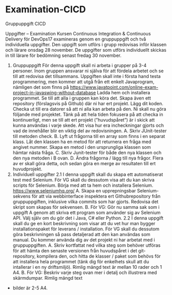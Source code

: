 # Examination-CICD
 Gruppuppgift CICD 


Uppgifter – Examination
Kursen Continuous Integration & Continuous Delivery för DevOps17 examineras genom en
gruppuppgift och två individuella uppgifter. Den uppgift som utförs i grupp redovisas inför klassen
och lärare onsdag 28 november. De uppgifter som utförs individuellt skickas in till lärare för
bedömning senast fredag 30 november.
1. Gruppuppgift
För denna uppgift skall ni arbeta i grupper på 3-4 personer. Inom gruppen ansvarar ni själva för att
fördela arbetet och se till att redovisa det tillsammans.
Uppgiften skall inte i första hand testa programmering, men kommer att utgå från ett enkelt Javaprogram,
nämligen det som finns på https://www.javatpoint.com/online-exam-project-in-javaswing-without-database
Ladda hem och installera programmet. Se till att alla i gruppen kan köra det.
Skapa även ett repository (förslagsvis på Github) där ni har ert projekt. Lägg dit koden. Checka ut
till era datorer så att ni alla kan arbeta på den.
Ni skall nu göra följande med projektet. Tänk på att hela tiden fokusera på att checka in
kontinuerligt, men se till att ert projekt (”huvudspåret”) är i skick att kunna användas i varje skede.
Att visa hur era incheckningar gjorts och vad de innehåller blir en viktig del av redovisningen.
A. Skriv JUnit-tester till metoden check.
B. Lyft ut frågorna till en array som finns i en separat klass. Låt den klassen ha en metod för att
returnera en fråga med angivet nummer. Skapa en metod i den ursprungliga klassen som hämtar
nästa fråga.
C. Skriv Junit-tester för både den nya klassen och den nya metoden i B ovan.
D. Ändra frågorna / lägg till nya frågor. Flera av er skall göra detta, och sedan göra en merge av
resultaten till ert huvudprojekt.
2. Individuell uppgifter
2.1
I denna uppgift skall du skapa ett automatiserat test med Selenium. För VG skall du dessutom visa
att du kan skriva scripts för Selenium.
Börja med att ta hem och installera Selenium. https://www.seleniumhq.org/
A. Skapa en upprepningsbar Selenium-sekvens för att via webbinterface inspektera ert Githubrepository
från gruppuppgiften, inklusive vilka commits som har gjorts. Redovisa det skript som
skapas för sekvensen.
B. För VG: Gör nu samma sak som i uppgift A genom att skriva ett program som använder sig av
Selenium API. Välj själv om du gör det i Java, C# eller Python.
2.2
I denna uppgift skall du ge en kort beskrivning som visar att du vet hur man bygger
installationspaket för leverans / installation. För VG skall du dessutom göra beskrivningen så pass
detaljerad att den kan användas som manual.
Du kommer använda dig av det projekt ni har arbetat med i gruppuppgiften.
A. Skriv kortfattat ned vilka steg som behöver utföras för att hämta den senaste versionen från
huvudspåret i det git-repository, kompilera den, och hitta de klasser / paket som behövs för att
installera hela programmet (tänk dig för enkelhets skull att du intallerar i en ny driftsmiljö). Rimlig
mängd text är mellan 10 rader och 1 A4.
B. För VG: Beskriv varje steg ovan mer i detalj och illustrera med skärmdumpar. Rimlig mängd text
+ bilder är 2-5 A4.
